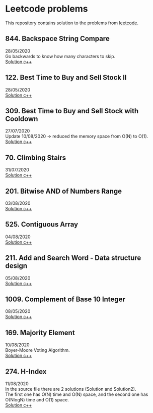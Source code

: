 # Leetcode problems
This repository contains solution to the problems from [leetcode](www.leetcode.com).

## 844. Backspace String Compare
28/05/2020 \
Go backwards to know how many characters to skip. \
[Solution c++](C++/844-backspace-string-compare.cpp)

## 122. Best Time to Buy and Sell Stock II
28/05/2020 \
[Solution c++](C++/122-best-time-to-buy-and-sell-stock-ii.cpp)

## 309. Best Time to Buy and Sell Stock with Cooldown
27/07/2020 \
Update 10/08/2020 -> reduced the memory space from O(N) to O(1). \
[Solution c++](C++/309-best-time-to-buy-and-sell-stock-with-cooldown.cpp)

## 70. Climbing Stairs
31/07/2020 \
[Solution c++](C++/70-climbing-stairs.cpp)

## 201. Bitwise AND of Numbers Range
03/08/2020 \
[Solution c++](C++/201-bitwise-and-of-numbers-range.cpp)

## 525. Contiguous Array
04/08/2020 \
[Solution c++](C++/525-contiguous-array.cpp)

## 211. Add and Search Word - Data structure design
05/08/2020 \
[Solution c++](C++/211-add-and-search-word-data-structure-design.cpp)

## 1009. Complement of Base 10 Integer
08/05/2020 \
[Solution c++](C++/1009-complement-of-base-10-integer.cpp)

## 169. Majority Element
10/08/2020 \
Boyer-Moore Voting Algorithm. \
[Solution c++](C++/169-majority-element.cpp)

## 274. H-Index
11/08/2020 \
In the source file there are 2 solutions (Solution and Solution2). \
The first one has O(N) time and O(N) space, and the second one has O(NlogN) time and O(1) space. \
[Solution c++](C++/274-h-index.cpp)